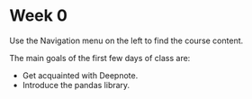 # Week 0

Use the Navigation menu on the left to find the course content.

The main goals of the first few days of class are:
* Get acquainted with Deepnote.
* Introduce the pandas library.